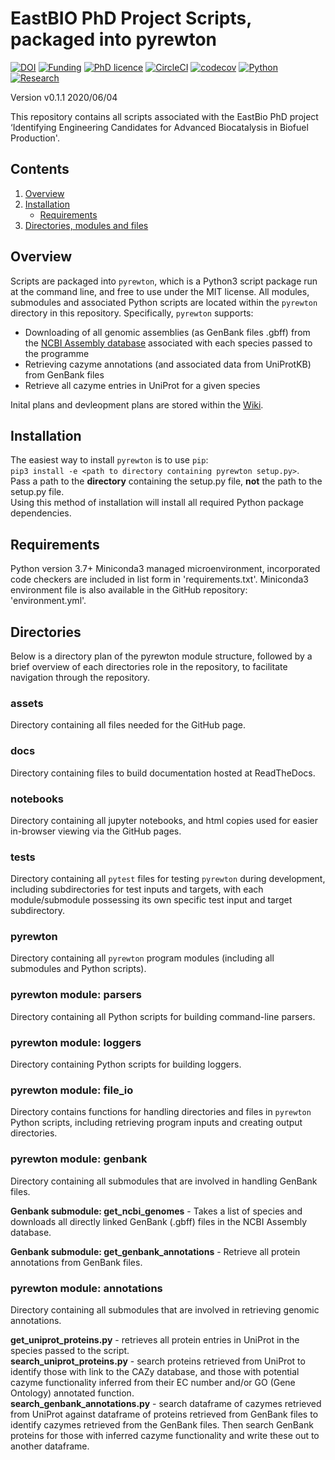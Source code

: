 # EastBIO PhD Project Scripts, packaged into pyrewton

[![DOI](https://zenodo.org/badge/243783792.svg)](https://zenodo.org/badge/latestdoi/243783792)
[![Funding](https://img.shields.io/badge/Funding-EASTBio-blue)](http://www.eastscotbiodtp.ac.uk/)
[![PhD licence](https://img.shields.io/badge/Licence-MIT-green)](https://github.com/HobnobMancer/PhD_Project_Scripts/blob/master/LICENSE)
[![CircleCI](https://circleci.com/gh/HobnobMancer/PhD_Project_Scripts.svg?style=shield)](https://circleci.com/gh/HobnobMancer/PhD_Project_Scripts)
[![codecov](https://codecov.io/gh/HobnobMancer/PhD_Project_Scripts/branch/master/graph/badge.svg)](https://codecov.io/gh/HobnobMancer/PhD_Project_Scripts)
[![Python](https://img.shields.io/badge/Python-v3.7.---orange)](https://www.python.org/about/)
[![Research](https://img.shields.io/badge/Bioinformatics-Protein%20Engineering-ff69b4)](http://www.eastscotbiodtp.ac.uk/eastbio-student-cohort-2019)

Version v0.1.1 2020/06/04

This repository contains all scripts associated with the EastBio PhD project ‘Identifying Engineering Candidates for Advanced Biocatalysis in Biofuel Production'.

## Contents

1. [Overview](#Overview)
2. [Installation](#Installation)
    - [Requirements](#Requirements)
3. [Directories, modules and files](#Directories)

## Overview

Scripts are packaged into `pyrewton`, which is a Python3 script package run at the command line, and free to use under the MIT license. All modules, submodules and associated Python scripts are located within the `pyrewton` directory in this repository. Specifically, `pyrewton` supports:

- Downloading of all genomic assemblies (as GenBank files .gbff) from the [NCBI Assembly database](https://www.ncbi.nlm.nih.gov/assembly)
associated with each species passed to the programme
- Retrieving cazyme annotations (and associated data from UniProtKB) from GenBank files
- Retrieve all cazyme entries in UniProt for a given species

Inital plans and devleopment plans are stored within the [Wiki](https://github.com/HobnobMancer/PhD_Project_Scripts/wiki).

## Installation

The easiest way to install `pyrewton` is to use `pip`:  
`pip3 install -e <path to directory containing pyrewton setup.py>`.  
Pass a path to the **directory** containing the setup.py file, **not** the path to the setup.py file.  
Using this method of installation will install all required Python package dependencies.

## Requirements

Python version 3.7+
Miniconda3 managed microenvironment, incorporated code checkers are included in list form in 'requirements.txt'.
Miniconda3 environment file is also available in the GitHub repository: 'environment.yml'.

## Directories

Below is a directory plan of the pyrewton module structure, followed by a brief overview of each directories role in the repository, to facilitate navigation through the repository.

### assets

Directory containing all files needed for the GitHub page.

### docs

Directory containing files to build documentation hosted at ReadTheDocs.

### notebooks

Directory containing all jupyter notebooks, and html copies used for easier in-browser viewing via the GitHub pages.

### tests

Directory containing all `pytest` files for testing `pyrewton` during development, including subdirectories for test inputs and targets, with each module/submodule possessing its own specific test input and target subdirectory.

### pyrewton

Directory containing all `pyrewton` program modules (including all submodules and Python scripts).

### pyrewton module: parsers

Directory containing all Python scripts for building command-line parsers.

### pyrewton module: loggers

Directory containing Python scripts for building loggers.

### pyrewton module: file_io

Directory contains functions for handling directories and files in `pyrewton` Python scripts, including retrieving program inputs and creating output directories.

### pyrewton module: genbank

Directory containing all submodules that are involved in handling GenBank files.

**Genbank submodule: get_ncbi_genomes** - Takes a list of species and downloads all directly linked GenBank (.gbff) files in the NCBI Assembly database.

**Genbank submodule: get_genbank_annotations** - Retrieve all protein annotations from GenBank files.

### pyrewton module: annotations

Directory containing all submodules that are involved in retrieving genomic annotations.

**get_uniprot_proteins.py** - retrieves all protein entries in UniProt in the species passed to the script.  
**search_uniprot_proteins.py** - search proteins retrieved from UniProt to identify those with link to the CAZy database, and those with potential cazyme functionality inferred from their EC number and/or GO (Gene Ontology) annotated function.  
**search_genbank_annotations.py** - search dataframe of cazymes retrieved from UniProt against dataframe of proteins retrieved from GenBank files to identify cazymes retrieved from the GenBank files. Then search GenBank proteins for those with inferred cazyme functionality and write these out to another dataframe.

